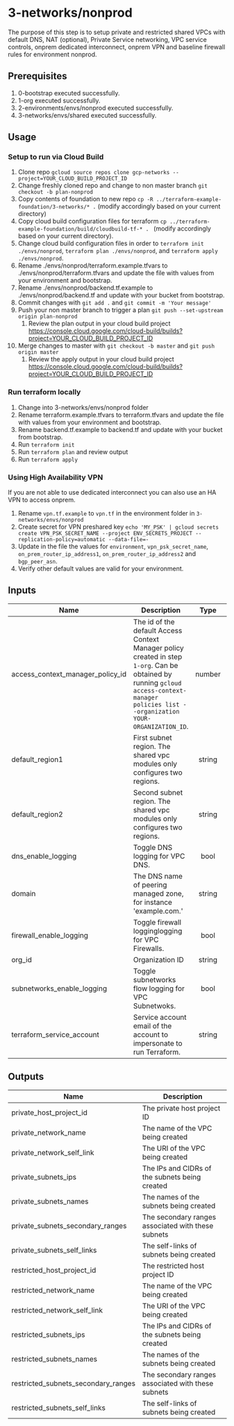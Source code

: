 # 3-networks/nonprod

The purpose of this step is to setup private and restricted shared VPCs with default DNS, NAT (optional), Private Service networking, VPC service controls, onprem dedicated interconnect, onprem VPN and baseline firewall rules for environment nonprod.

## Prerequisites

1. 0-bootstrap executed successfully.
1. 1-org executed successfully.
1. 2-environments/envs/nonprod executed successfully.
1. 3-networks/envs/shared executed successfully.

## Usage

### Setup to run via Cloud Build
1. Clone repo `gcloud source repos clone gcp-networks --project=YOUR_CLOUD_BUILD_PROJECT_ID`
1. Change freshly cloned repo and change to non master branch `git checkout -b plan-nonprod`
1. Copy contents of foundation to new repo `cp -R ../terraform-example-foundation/3-networks/* .` (modify accordingly based on your current directory)
1. Copy cloud build configuration files for terraform `cp ../terraform-example-foundation/build/cloudbuild-tf-* . ` (modify accordingly based on your current directory).
1. Change cloud build configuration files in order to `terraform init ./envs/nonprod`, `terraform plan ./envs/nonprod`, and `terraform apply ./envs/nonprod`.
1. Rename ./envs/nonprod/terraform.example.tfvars to ./envs/nonprod/terraform.tfvars and update the file with values from your environment and bootstrap.
1. Rename ./envs/nonprod/backend.tf.example to ./envs/nonprod/backend.tf and update with your bucket from bootstrap.
1. Commit changes with `git add .` and `git commit -m 'Your message'`
1. Push your non master branch to trigger a plan `git push --set-upstream origin plan-nonprod`
    1. Review the plan output in your cloud build project https://console.cloud.google.com/cloud-build/builds?project=YOUR_CLOUD_BUILD_PROJECT_ID
1. Merge changes to master with `git checkout -b master` and `git push origin master`
    1. Review the apply output in your cloud build project https://console.cloud.google.com/cloud-build/builds?project=YOUR_CLOUD_BUILD_PROJECT_ID


### Run terraform locally
1. Change into 3-networks/envs/nonprod folder
1. Rename terraform.example.tfvars to terraform.tfvars and update the file with values from your environment and bootstrap.
1. Rename backend.tf.example to backend.tf and update with your bucket from bootstrap.
1. Run `terraform init`
1. Run `terraform plan` and review output
1. Run `terraform apply`


### Using High Availability VPN
If you are not able to use dedicated interconnect you can also use an HA VPN to access onprem.

1. Rename `vpn.tf.example` to `vpn.tf` in the environment folder in `3-networks/envs/nonprod`
1. Create secret for VPN preshared key `echo 'MY_PSK' | gcloud secrets create VPN_PSK_SECRET_NAME --project ENV_SECRETS_PROJECT --replication-policy=automatic --data-file=-`
1. Update in the file the values for `environment`, `vpn_psk_secret_name`, `on_prem_router_ip_address1`, `on_prem_router_ip_address2` and `bgp_peer_asn`.
1. Verify other default values are valid for your environment.

<!-- BEGINNING OF PRE-COMMIT-TERRAFORM DOCS HOOK -->
## Inputs

| Name | Description | Type | Default | Required |
|------|-------------|:----:|:-----:|:-----:|
| access\_context\_manager\_policy\_id | The id of the default Access Context Manager policy created in step `1-org`. Can be obtained by running `gcloud access-context-manager policies list --organization YOUR-ORGANIZATION_ID`. | number | n/a | yes |
| default\_region1 | First subnet region. The shared vpc modules only configures two regions. | string | n/a | yes |
| default\_region2 | Second subnet region. The shared vpc modules only configures two regions. | string | n/a | yes |
| dns\_enable\_logging | Toggle DNS logging for VPC DNS. | bool | `"true"` | no |
| domain | The DNS name of peering managed zone, for instance 'example.com.' | string | n/a | yes |
| firewall\_enable\_logging | Toggle firewall logginglogging for VPC Firewalls. | bool | `"true"` | no |
| org\_id | Organization ID | string | n/a | yes |
| subnetworks\_enable\_logging | Toggle subnetworks flow logging for VPC Subnetwoks. | bool | `"true"` | no |
| terraform\_service\_account | Service account email of the account to impersonate to run Terraform. | string | n/a | yes |

## Outputs

| Name | Description |
|------|-------------|
| private\_host\_project\_id | The private host project ID |
| private\_network\_name | The name of the VPC being created |
| private\_network\_self\_link | The URI of the VPC being created |
| private\_subnets\_ips | The IPs and CIDRs of the subnets being created |
| private\_subnets\_names | The names of the subnets being created |
| private\_subnets\_secondary\_ranges | The secondary ranges associated with these subnets |
| private\_subnets\_self\_links | The self-links of subnets being created |
| restricted\_host\_project\_id | The restricted host project ID |
| restricted\_network\_name | The name of the VPC being created |
| restricted\_network\_self\_link | The URI of the VPC being created |
| restricted\_subnets\_ips | The IPs and CIDRs of the subnets being created |
| restricted\_subnets\_names | The names of the subnets being created |
| restricted\_subnets\_secondary\_ranges | The secondary ranges associated with these subnets |
| restricted\_subnets\_self\_links | The self-links of subnets being created |

<!-- END OF PRE-COMMIT-TERRAFORM DOCS HOOK -->
